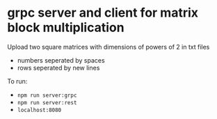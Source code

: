# grpc server and client for matrix block multiplication

Upload two square matrices with dimensions of powers of 2 in txt files
- numbers seperated by spaces
- rows seperated by new lines

To run:
- `npm run server:grpc`
- `npm run server:rest`
- `localhost:8080`

